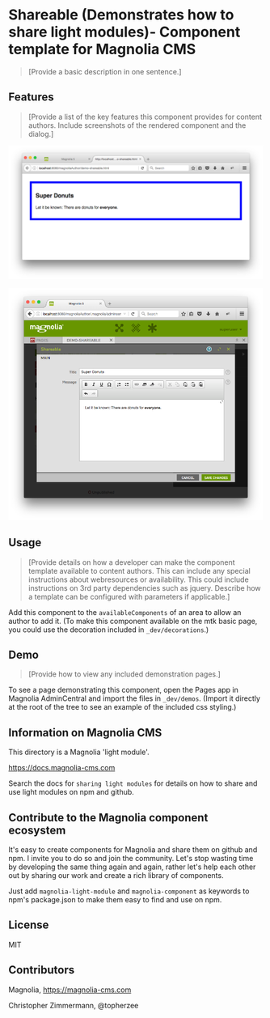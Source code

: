 # Shareable (Demonstrates how to share light modules)- Component template for Magnolia CMS

> [Provide a basic description in one sentence.]

## Features
> [Provide a list of the key features this component provides for content authors. Include screenshots of the rendered component and the dialog.]

![Demo page with component](_dev/README-shareable.png)

![Component Dialog](_dev/README-shareable-dialog.png)

## Usage
> [Provide details on how a developer can make the component template available to content authors. This can include any special instructions about webresources or availability. This could include instructions on 3rd party dependencies such as jquery.
Describe how a template can be configured with parameters if applicable.]

Add this component to the `availableComponents` of an area to allow an author to add it. (To make this component available on the mtk basic page, you could use the decoration included in `_dev/decorations`.)

## Demo
> [Provide how to view any included demonstration pages.]

To see a page demonstrating this component, open the Pages app in Magnolia AdminCentral and import the files in `_dev/demos`. (Import it directly at the root of the tree to see an example of the included css styling.)

## Information on Magnolia CMS
This directory is a Magnolia 'light module'.

https://docs.magnolia-cms.com

Search the docs for `sharing light modules` for details on how to share and use light modules on npm and github.


## Contribute to the Magnolia component ecosystem
It's easy to create components for Magnolia and share them on github and npm. I invite you to do so and join the community. Let's stop wasting time by developing the same thing again and again, rather let's help each other out by sharing our work and create a rich library of components.

Just add `magnolia-light-module` and `magnolia-component` as keywords to npm's package.json to make them easy to find and use on npm.

## License

MIT

## Contributors

Magnolia, https://magnolia-cms.com

Christopher Zimmermann, @topherzee
